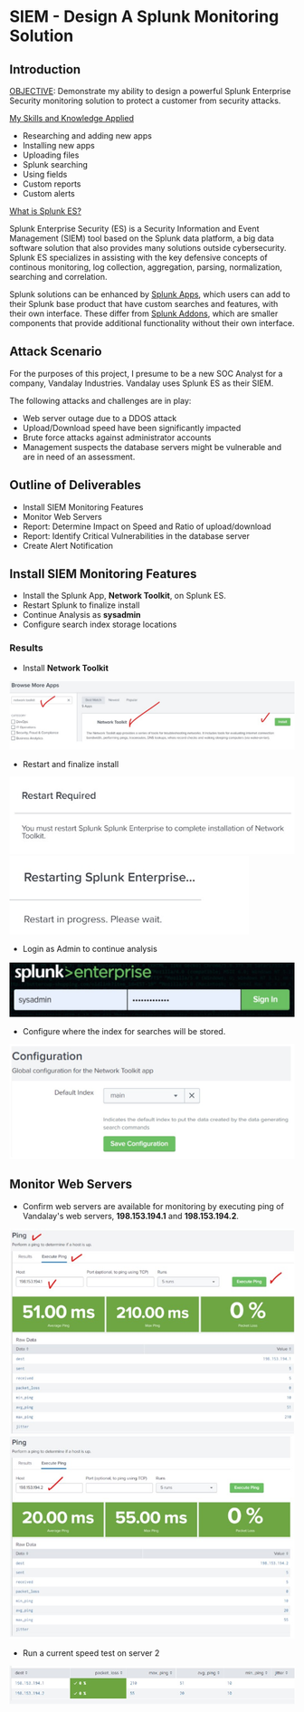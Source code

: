 # SIEM - Design A Splunk Monitoring Solution 

## Introduction

<ins>OBJECTIVE</ins>: Demonstrate my ability to design a powerful Splunk Enterprise Security monitoring solution to protect a customer from security attacks.

<ins>My Skills and Knowledge Applied</ins> 
- Researching and adding new apps
- Installing new apps
- Uploading files
- Splunk searching
- Using fields
- Custom reports
- Custom alerts

<ins>What is Splunk ES?</ins>

Splunk Enterprise Security (ES) is a Security Information and Event Management (SIEM) tool based on the Splunk data platform, a big data software solution that also provides many solutions outside cybersecurity. Splunk ES specializes in assisting with the key defensive concepts of continous monitoring, log collection, aggregation, parsing, normalization, searching and correlation. 

Splunk solutions can be enhanced by <ins>Splunk Apps</ins>, which users can add to their Splunk base product that have custom searches and features, with their own interface.  These differ from <ins>Splunk Addons</ins>, which are smaller components that provide additional functionality without their own interface.

## Attack Scenario
For the purposes of this project, I presume to be a new SOC Analyst for a company, Vandalay Industries. Vandalay uses Splunk ES as their SIEM.  

The following attacks and challenges are in play:
- Web server outage due to a DDOS attack
- Upload/Download speed have been significantly impacted
- Brute force attacks against administrator accounts
- Management suspects the database servers might be vulnerable and are in need of an assessment.

## Outline of Deliverables
- Install SIEM Monitoring Features
- Monitor Web Servers
- Report: Determine Impact on Speed and Ratio of upload/download
- Report: Identify Critical Vulnerabilities in the database server
- Create Alert Notification
 
## Install SIEM Monitoring Features
- Install the Splunk App, **Network Toolkit**, on Splunk ES.
- Restart Splunk to finalize install
- Continue Analysis as **sysadmin**
- Configure search index storage locations

### Results
- Install **Network Toolkit**

![InstallNetworkToolkit](./images/1-01-BrowseInstallNetworkToolkit.jpg)

- Restart and finalize install

![Restart](./images/1-02-RestartRequired.jpg)
![Restarting](./images/1-03-Restarting.jpg)

- Login as Admin to continue analysis

![AdminLogin](./images/1-04-SplunkAdminLogin.jpg)

- Configure where the index for searches will be stored.

![ConfigIndex](./images/1-05-ConfigLocationSearchIndex.jpg)

## Monitor Web Servers
- Confirm web servers are available for monitoring by executing ping of Vandalay's web servers, **198.153.194.1** and **198.153.194.2**. 

![PingWebServer1](./images/1-06-Ping1.jpg)
![PingWebServer2](./images/1-07-Ping2.jpg)

- Run a current speed test on server 2

![SpeedTestWebServer2](./images/1-08-Speed2.jpg)
